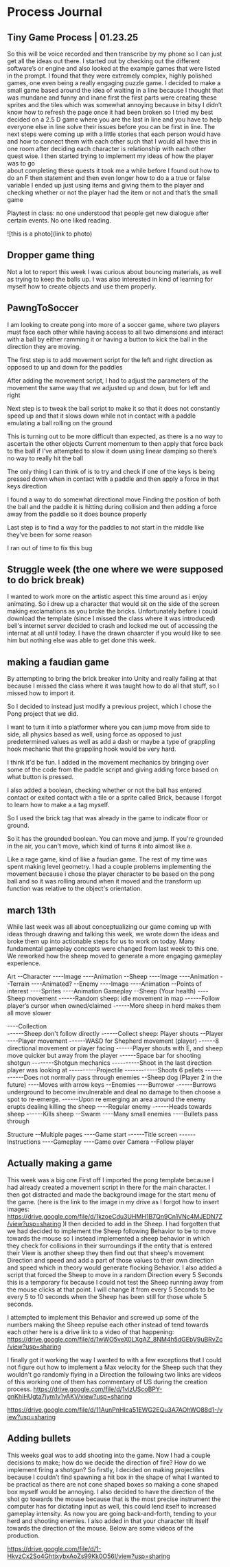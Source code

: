 # Process Journal

## Tiny Game Process | 01.23.25
So this will be voice recorded and then transcribe by my phone so I can just get all the ideas out there. I started 
out by checking out the different software’s or engine and also looked at the example games that were listed in the 
prompt. I found that they were extremely complex, highly polished games, one even being a really engaging puzzle 
game. I decided to make a small game based around the idea of waiting in a line because I thought that was mundane 
and funny and inane first the first parts were creating these sprites and the tiles which was somewhat annoying 
because in bitsy I didn’t know how to refresh the page once it had been broken so I tried my best decided on a 2.5 
D game where you are the last in line and you have to help everyone else in line solve their issues before you can 
be first in line. The next steps were coming up with a little stories that each person would have and how to 
connect them with each other such that I would all have this in one room after deciding each character is 
relationship with each other quest wise. I then started trying to implement my ideas of how the player was to go  
about completing these quests it took me a while before I found out how to do an F then statement and then even 
longer how to do a a true or false variable I ended up just using items and giving them to the player and checking 
whether or not the player had the item or not and that’s the small game

Playtest in class: no one understood that people get new dialogue after certain events. No one liked reading.

 ![this is a photo](link to photo)
 
## Dropper game thing
Not a lot to report this week I was curious about bouncing materials, as well as trying to keep the balls up. I was 
also interested in kind of learning for myself how to create objects and use them properly.

## PawngToSoccer
I am looking to create pong into more of a soccer game, where two players must face each other while having access to all two dimensions and interact with a ball by either ramming it or having a button to kick the ball in the direction they are moving. 

The first step is to add movement script for the left and right direction as opposed to up and down for the paddles

After adding the movement script, I had to adjust the parameters of the movement the same way that we adjusted up and down, but for left and right

Next step is to tweak the ball script to make it so that it does not constantly speed up and that it slows down while not in contact with a paddle emulating a ball rolling on the ground

This is turning out to be more difficult than expected, as there is a no way to ascertain the other objects Current momentum to then apply that force back to the ball if I’ve attempted to slow it down using linear damping so there’s no way to really hit the ball

The only thing I can think of is to try and check if one of the keys is being pressed down when in contact with a paddle and then apply a force in that keys direction

I found a way to do somewhat directional move Finding the position of both the ball and the paddle it is hitting during collision and then adding a force away from the paddle so it does bounce properly

Last step is to find a way for the paddles to not start in the middle like they’ve been for some reason

I ran out of time to fix this bug

## Struggle week (the one where we were supposed to do brick break)
I wanted to work more on the artistic aspect this time around as i enjoy animating. So i drew up a character that would sit on the side of the screen making exclamations as you broke the bricks. Unfortunately before i could download the template (since I missed the class where it was introduced) bell's internet server decided to crash and locked me out of accessing the internat at all until today. I have the drawn chaarcter if you would like to see him but nothing else was able to get done this week.
## making a faudian game
By attempting to bring the brick breaker into Unity and really failing at that because I missed the class where it was taught how to do all that stuff, so I missed how to import it. 

So I decided to instead just modify a previous project, which I chose the Pong project that we did. 

I want to turn it into a platformer where you can jump move from side to side, all physics based as well, using force as opposed to just predetermined values as well as add a dash or maybe a type of grappling hook mechanic that the grappling hook would be very hard. 

I think it'd be fun. I added in the movement mechanics by bringing over some of the code from the paddle script and giving adding force based on what button is pressed. 

I also added a boolean, checking whether or not the ball has entered contact or exited contact with a tile or a sprite called Brick, because I forgot to learn how to make a a tag myself. 

So I used the brick tag that was already in the game to indicate floor or ground. 

So it has the grounded boolean. You can move and jump. If you're grounded in the air, you can't move, which kind of turns it into almost like a. 

Like a rage game, kind of like a faudian game. The rest of my time was spent making level geometry. I had a couple problems implementing the movement because i chose the player character to be based on the pong ball and so it was rolling around when it moved and the transform up function was relative to the object's orientation.

## march 13th 
While last week was all about conceptualizing our game coming up with ideas through drawing and talking this week, we wrote down the ideas and broke them up into actionable steps for us to work on today. Many fundamental gameplay concepts were changed from last week to this one. We reworked how the sheep moved to generate a more engaging gameplay experience.

Art
--Character
----Image
----Animation
--Sheep
----Image
----Animation
--Terrain 
----Animated?
--Enemy 
----Image
----Animation
--Points of interest
----Sprites
----Animation
Gameplay
--Sheep (Your health)
----Sheep movement
------Random sheep: idle movement in map 
------Follow player’s cursor when owned/claimed
------More sheep in herd makes them all move slower

----Collection	
------Sheep don't follow directly
------Collect sheep: Player shouts
--Player 
----Player movement 
------WASD for Shepherd movement (player) 
------8 directional movement or player facing
------Player shouts with E, and sheep move quicker but away from the player 
------Space bar for shooting shotgun
--------Shotgun mechanics 
----------Shoot in the last direction player was looking at
----------Projectile
------------Shoots 6 pellets
------------Does not normally pass through enemies
--Sheep dog (Player 2 in the future)
----Moves with arrow keys
--Enemies 
----Burrower
------Burrows underground to become invulnerable and deal no damage to then choose a spot to re-emerge.
------Upon re emerging an area around the enemy erupts dealing killing the sheep
----Regular enemy
------Heads towards sheep
------Kills sheep
--Swarm
----Many small enemies
----Bullets pass through

Structure
--Multiple pages
----Game start
------Title screen
------Instructions 
----Gameplay 
----Game over 
Camera 
--Follow player

 ## Actually making a game
 This week was a big one.First off I imported the pong template because I had already created a movement script in there for the main character. I then got distracted and made the background image for the start menu of the game. (here is the link to the image in my drive as I forgot how to insert images: https://drive.google.com/file/d/1kzoeCdu3UHMH1B7Qn9Cn1VNc4MJEDN7Z/view?usp=sharing )I then decided to add in the Sheep. I had forgotten that we had decided to implement the Sheep following Behavior to be to move towards the mouse so I instead implemented a sheep behavior in which they check for collisions in their surroundings if the entity that is entered their View is another sheep they then find out that sheep's movement Direction and speed and add a part of those  values to their own direction and speed which in theory would generate flocking Behavior.  I also added a script that forced the Sheep to move in a random Direction every 5  Seconds this is a temporary fix because I could not test the Sheep running away from the mouse clicks at that point.  I will change it from every 5 Seconds to be every 5 to 10 seconds when the Sheep has been still for those whole 5 seconds. 

 I attempted to implement this Behavior and screwed up some of the numbers making the Sheep repulse each other instead of tend towards each other here is a drive link to a video of that happening: https://drive.google.com/file/d/1wWO5veX0LXgAZ_8NM4h5dGEbV9uBRvZc/view?usp=sharing 

I finally got it working the way I wanted to with a few exceptions that I could not figure out how to implement a Max velocity for the Sheep such that they wouldn't go randomly flying in a Direction the following two links are videos of this working one of them has commentary of US during the creation process. 
https://drive.google.com/file/d/1vizUScoBPY-gnKhiHUgta7jym1v1yAKV/view?usp=sharing 

https://drive.google.com/file/d/11AunPnHIca51EWG2EQu3A7AOhWO88d1-/view?usp=sharing 

## Adding bullets
This weeks goal was to add shooting into the game. Now I had a couple decisions to make; how do we decide the direction of fire? How do we implement firing a shotgun? So firstly, I decided on making projectiles because I couldn’t find spawning a hit box in the shape of what I wanted to be practical as there are not cone shaped boxes so making a cone shaped box myself would be annoying. I also decided to have the direction of the shot go towards the mouse because that is the most precise instrument the computer has for dictating input as well, this could lend itself to increased gameplay intensity. As now you are going back-and-forth, tending to your herd and shooting enemies. I also added in that your character tilt itself towards the direction of the mouse. Below are some videos of the production.


https://drive.google.com/file/d/1-HkvzCx2So4GhtjxybxAoZs99Kk0O56I/view?usp=sharing


